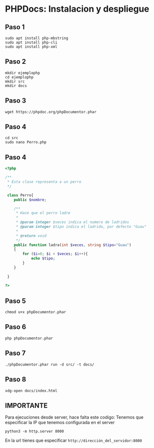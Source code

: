 # PHPDocs: Instalacion y despliegue

## Paso 1

```
sudo apt install php-mbstring
sudo apt install php-cli
sudo apt install php-xml
```


## Paso 2

```
mkdir ejemplophp
cd ejemplophp
mkdir src
mkdir docs
```



## Paso 3

```
wget https://phpdoc.org/phpDocumentor.phar
```

## Paso 4

```
cd src
sudo nano Perro.php
```

## Paso 4

```php
<?php

/**
 * Esta clase representa a un perro
 */

 class Perro{
    public $nombre;

    /**
     * Hace que el perro ladre
     * 
     * @param integer $veces indica el numero de ladridos 
     * @param integer $tipo indica el ladrido, por defecto "Guau"
     * 
     * @return void
     */
    public function ladra(int $veces, string $tipo="Guau")
    {
        for ($i=0; $i < $veces; $i++){
            echo $tipo;
        }
    }
    
 }
 
?>
```

## Paso 5

```
chmod u+x phpDocumentor.phar
```

## Paso 6

```
php phpDocumentor.phar
```

## Paso 7

```
./phpDocumentor.phar run -d src/ -t docs/
```

## Paso 8

```
xdg-open docs/index.html
```

## IMPORTANTE
Para ejecuciones desde server, hace falta este codigo:
Tenemos que especificar la IP que tenemos configurada en el server

```
python3 -m http.server 8000
```

En la url tienes que especificar ```http://dirección_del_servidor:8000```
